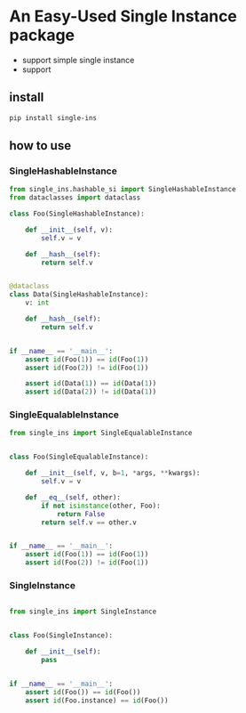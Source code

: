 # An Easy-Used Single Instance package

- support simple single instance
- support 

## install 

```bash
pip install single-ins
```

## how to use

### SingleHashableInstance

```python
from single_ins.hashable_si import SingleHashableInstance
from dataclasses import dataclass

class Foo(SingleHashableInstance):

    def __init__(self, v):
        self.v = v

    def __hash__(self):
        return self.v


@dataclass
class Data(SingleHashableInstance):
    v: int

    def __hash__(self):
        return self.v


if __name__ == '__main__':
    assert id(Foo(1)) == id(Foo(1))
    assert id(Foo(2)) != id(Foo(1))

    assert id(Data(1)) == id(Data(1))
    assert id(Data(2)) != id(Data(1))
```

### SingleEqualableInstance

```python
from single_ins import SingleEqualableInstance


class Foo(SingleEqualableInstance):

    def __init__(self, v, b=1, *args, **kwargs):
        self.v = v

    def __eq__(self, other):
        if not isinstance(other, Foo):
            return False
        return self.v == other.v


if __name__ == '__main__':
    assert id(Foo(1)) == id(Foo(1))
    assert id(Foo(2)) != id(Foo(1))

```

### SingleInstance

```python

from single_ins import SingleInstance


class Foo(SingleInstance):

    def __init__(self):
        pass


if __name__ == '__main__':
    assert id(Foo()) == id(Foo())
    assert id(Foo.instance) == id(Foo())
```